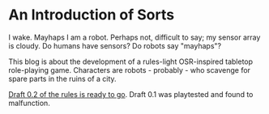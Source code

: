 # An Introduction of Sorts

I wake.  Mayhaps I am a robot.  Perhaps not, difficult to say; my sensor array is cloudy.  Do humans have sensors?  Do robots say "mayhaps"?

This blog is about the development of a rules-light OSR-inspired tabletop role-playing game.  Characters are robots - probably - who scavenge for spare parts in the ruins of a city.

[Draft 0.2 of the rules is ready to go](https://github.com/robotgames/robots-in-the-ruins/raw/gh-pages/Robots%20in%20the%20Ruins%200.2.pdf).  Draft 0.1 was playtested and found to malfunction.
